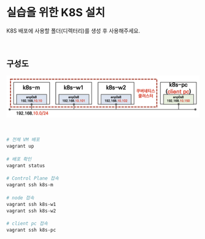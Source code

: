 # 실습을 위한 K8S 설치
K8S 배포에 사용할 폴더(디렉터리)를 생성 후 사용해주세요.

<br />

## 구성도
![ClusterIP_구성도](./구성도.png)

<br />

```sh
# 전체 VM 배포
vagrant up

# 배포 확인
vagrant status

# Control Plane 접속
vagrant ssh k8s-m

# node 접속
vagrant ssh k8s-w1
vagrant ssh k8s-w2

# client pc 접속
vagrant ssh k8s-pc
```